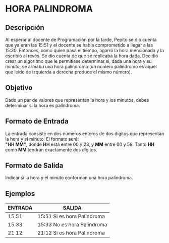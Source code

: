 # HORA PALINDROMA

## Descripción

Al esperar al docente de Programación por la tarde, Pepito se dio cuenta que ya eran las 15:51 y el docente se había comprometido a llegar a las 15:30. Entonces, como quien pasa el tiempo, agarró la hora mencionada y la escribió al revés. Se dio cuenta de que se replicaba la hora dada. Decidió crear un algoritmo que le permitiese determinar si, dada una hora y su minuto, se armaba una hora palíndroma (un número palíndromo es aquel que leído de izquierda a derecha produce el mismo número).

## Objetivo

Dado un par de valores que representan la hora y los minutos, debes determinar si la hora es palíndroma.

## Formato de Entrada

La entrada consiste en dos números enteros de dos dígitos que representan la hora y el minuto. El formato será:  
**"HH MM"**, donde **HH** está entre 00 y 23, y **MM** entre 00 y 59. Tanto **HH** como **MM** tendrán exactamente dos dígitos.

## Formato de Salida

Indicar si la hora y el minuto conforman una hora palíndroma.

## Ejemplos

| ENTRADA | SALIDA                          |
|---------|---------------------------------|
| 15 51   | 15:51 Si es hora Palindroma     |
| 15 33   | 15:33 No es hora Palindroma     |
| 21 12   | 21:12 Si es hora Palindroma     |


